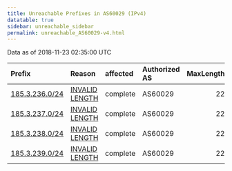 ```yaml
---
title: Unreachable Prefixes in AS60029 (IPv4)
datatable: true
sidebar: unreachable_sidebar
permalink: unreachable_AS60029-v4.html
---
```


Data as of 2018-11-23 02:35:00 UTC


<div class="datatable-begin"></div>

| Prefix                                                 | Reason                                                                                                   | affected   | Authorized AS   |   MaxLength | Anchor                                         |   unreachable /24s |
|:-------------------------------------------------------|:---------------------------------------------------------------------------------------------------------|:-----------|:----------------|------------:|:-----------------------------------------------|-------------------:|
| [185.3.236.0/24](https://stat.ripe.net/185.3.236.0/24) | [INVALID LENGTH](https://rpki-validator.ripe.net/announcement-preview?asn=AS60029&prefix=185.3.236.0/24) | complete   | AS60029         |          22 | [RIPE](unreachable_RIPE_NCC_RPKI_Root-v4.html) |                  1 |
| [185.3.237.0/24](https://stat.ripe.net/185.3.237.0/24) | [INVALID LENGTH](https://rpki-validator.ripe.net/announcement-preview?asn=AS60029&prefix=185.3.237.0/24) | complete   | AS60029         |          22 | [RIPE](unreachable_RIPE_NCC_RPKI_Root-v4.html) |                  1 |
| [185.3.238.0/24](https://stat.ripe.net/185.3.238.0/24) | [INVALID LENGTH](https://rpki-validator.ripe.net/announcement-preview?asn=AS60029&prefix=185.3.238.0/24) | complete   | AS60029         |          22 | [RIPE](unreachable_RIPE_NCC_RPKI_Root-v4.html) |                  1 |
| [185.3.239.0/24](https://stat.ripe.net/185.3.239.0/24) | [INVALID LENGTH](https://rpki-validator.ripe.net/announcement-preview?asn=AS60029&prefix=185.3.239.0/24) | complete   | AS60029         |          22 | [RIPE](unreachable_RIPE_NCC_RPKI_Root-v4.html) |                  1 |

<div class="datatable-end"></div>